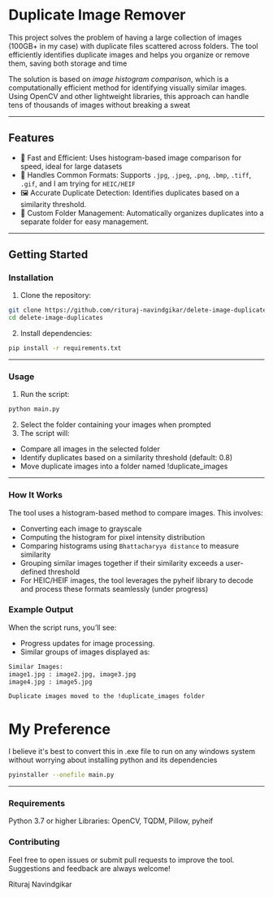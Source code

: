 # Duplicate Image Remover
This project solves the problem of having a large collection of images (100GB+ in my case) with duplicate files scattered across folders. The tool efficiently identifies duplicate images and helps you organize or remove them, saving both storage and time

The solution is based on *image histogram comparison*, which is a computationally efficient method for identifying visually similar images. Using OpenCV and other lightweight libraries, this approach can handle tens of thousands of images without breaking a sweat

---

## Features
- 🚀 Fast and Efficient: Uses histogram-based image comparison for speed, ideal for large datasets
- 📂 Handles Common Formats: Supports `.jpg`, `.jpeg`, `.png`, `.bmp`, `.tiff`, `.gif`, and I am trying for `HEIC/HEIF`
- 🖼 Accurate Duplicate Detection: Identifies duplicates based on a similarity threshold.
- 📁 Custom Folder Management: Automatically organizes duplicates into a separate folder for easy management.

---

## Getting Started
### Installation
1. Clone the repository:
```bash
git clone https://github.com/rituraj-navindgikar/delete-image-duplicates
cd delete-image-duplicates
```

2. Install dependencies:
```bash
pip install -r requirements.txt
```

--- 

### Usage
1. Run the script:
```bash
python main.py
```
2. Select the folder containing your images when prompted
3. The script will:

- Compare all images in the selected folder
- Identify duplicates based on a similarity threshold (default: 0.8)
- Move duplicate images into a folder named !duplicate_images

--- 

### How It Works
The tool uses a histogram-based method to compare images. This involves:
- Converting each image to grayscale
- Computing the histogram for pixel intensity distribution
- Comparing histograms using `Bhattacharyya distance` to measure similarity
- Grouping similar images together if their similarity exceeds a user-defined threshold
- For HEIC/HEIF images, the tool leverages the pyheif library to decode and process these formats seamlessly (under progress)


### Example Output
When the script runs, you’ll see:
- Progress updates for image processing.
- Similar groups of images displayed as:

```bash
Similar Images:
image1.jpg : image2.jpg, image3.jpg
image4.jpg : image5.jpg

Duplicate images moved to the !duplicate_images folder
```

# My Preference 
I believe it's best to convert this in .exe file to run on any windows system without worrying about installing python and its dependencies
```bash
pyinstaller --onefile main.py
```

---

### Requirements
Python 3.7 or higher
Libraries: OpenCV, TQDM, Pillow, pyheif

### Contributing
Feel free to open issues or submit pull requests to improve the tool. Suggestions and feedback are always welcome!

Rituraj Navindgikar

